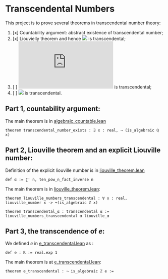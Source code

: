 

# Transcendental Numbers


This project is to prove several theorems in transcendental number theory:
1. [x] Countability argument: abstract existence of transcendental number;
2. [x] Liouvielly theorem and hence ![](https://latex.codecogs.com/gif.latex?\sum_{i=0}^\infty&space;\frac{1}{10^{n!}}) is transcendental;
3. [ ] ![](https://latex.codecogs.com/gif.latex?e) is transcendental;
4. [ ] ![](https://latex.codecogs.com/gif.latex?\pi) is transcendental.

## Part 1, countability argument:
The main theorem is in [algebraic_countable.lean](https://github.com/jjaassoonn/transcendental/blob/1d649f2e168383c5322cc96351b98447944a845c/src/algebraic_coutable.lean#L890)
```lean
theorem transcendental_number_exists : ∃ x : real, ¬ (is_algebraic ℚ x) 
```

## Part 2, Liouville theorem and an explicit Liouville number:
Definition of the explicit liouville number is in [liouville_theorem.lean](https://github.com/jjaassoonn/transcendental/blob/897722f8ed408607ec0a0d30e200e41aa49ed9e3/src/liouville_theorem.lean#L863)

```lean
def α := ∑' n, ten_pow_n_fact_inverse n
```

The main theorem is in [liouville_theorem.lean](https://github.com/jjaassoonn/transcendental/blob/897722f8ed408607ec0a0d30e200e41aa49ed9e3/src/liouville_theorem.lean#L694):
```lean
theorem liouville_numbers_transcendental : ∀ x : real, liouville_number x -> ¬(is_algebraic ℤ x)

theorem transcendental_α : transcendental α := liouville_numbers_transcendental α liouville_α
```


## Part 3, the transcendence of $e$:

We defined $e$ in [e_transcendental.lean](https://github.com/jjaassoonn/transcendental/blob/5f979324fec29793760873c2c202579693c011c1/src/e_transcendental.lean#L13) as :

``` lean
def e : ℝ := real.exp 1
```

The main theorem is at [e_transcendental.lean](https://github.com/jjaassoonn/transcendental/blob/5f979324fec29793760873c2c202579693c011c1/src/e_transcendental.lean#L1680):

```lean
theorem e_transcendental : ¬ is_algebraic ℤ e :=
```
